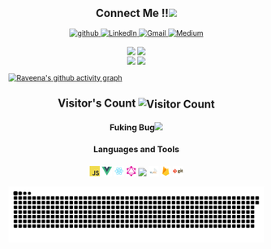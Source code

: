 
<h2 align="center">Connect Me !!<img src="https://media.giphy.com/media/hvRJCLFzcasrR4ia7z/giphy.gif" width="25px"></h2> 

<p align="center">
<a href="https://github.com/Orlandoj77" target="_blank">
<img src=https://img.shields.io/badge/github-%2324292e.svg?&style=for-the-badge&logo=github&logoColor=white alt=github style="margin-bottom: 5px;" />
</a>
<a href="https://www.linkedin.com/in/orlando-jones-1403a619a//" target="_blank">
<img alt="LinkedIn" src="https://img.shields.io/badge/linkedin%20-%230077B5.svg?&style=for-the-badge&logo=linkedin&logoColor=white"/>
</a>
<a href="mailto:laudesjones.com">
<img alt="Gmail" src="https://img.shields.io/badge/Gmail-D14836?style=for-the-badge&logo=gmail&logoColor=white" />
</a>
<a href="https://raveenabhasin15.medium.com/">
<img alt="Medium" src="https://img.shields.io/badge/Medium-3e3736?style=for-the-badge&logo=medium&logoColor=white" />
</a>
</p> 
<div align = "center">
<a href="https://github.com/Orlandoj77">
  <img height="162px" src="https://github-readme-stats.vercel.app/api?username=Orlandoj77&count_private=true&include_all_commits=true&show_icons=true&hide_border=true&border_radius=15&line_height=24&&title_color=020024&text_color=ffffff&icon_color=020024&bg_color=4,4169E1,C71585,00008B" /></a>  <!-- do primeiro para o ultimo -->
<a href="https://github.com/Orlandoj77">
  <img height="162px" src="https://github-readme-stats.vercel.app/api/top-langs/?username=Orlandoj77&langs_count=6&layout=compact&hide_border=true&border_radius=15&line_height=24&card_width=380&title_color=020024&text_color=ffffff&bg_color=1,00008B,C71585,4169E1" /></a>                   <!-- do ultimo para o primeiro -->

</div>
<div align="center">
  <img width="48%" src="https://github-readme-stats.vercel.app/api?username=Orlandoj77&theme=radical&show_icons=true" />  
  <img width="48%" src="https://github-readme-streak-stats.herokuapp.com/?user=Orlandoj77&theme=radical&show_icons=true" />
</div>

[![Raveena's github activity graph](https://activity-graph.herokuapp.com/graph?username=Orlandoj77&bg_color=000000&color=E30BF9&line=2fc8ee&point=ffffff&area=true&hide_border=true)](https://github.com/Orlandoj77/github-readme-activity-graph)
<br>
<h2 align="center">Visitor's Count <img align="center" src="https://profile-counter.glitch.me/Orlandoj77/count.svg" alt="Visitor Count" /></h2>
<h3 align="center">Fuking Bug<img src="https://media.giphy.com/media/MdA16VIoXKKxNE8Stk/giphy.gif" width="30"></h3>


<h3 align="center"> Languages and Tools </h3>
<h3 align="center"> <code><img height="20" src="https://raw.githubusercontent.com/github/explore/80688e429a7d4ef2fca1e82350fe8e3517d3494d/topics/javascript/javascript.png"></code>
<code><img height="20" src="https://raw.githubusercontent.com/github/explore/80688e429a7d4ef2fca1e82350fe8e3517d3494d/topics/vue/vue.png"></code>
<code><img height="20" src="https://raw.githubusercontent.com/github/explore/80688e429a7d4ef2fca1e82350fe8e3517d3494d/topics/react/react.png"></code>
<code><img height="20" src="https://raw.githubusercontent.com/github/explore/5c058a388828bb5fde0bcafd4bc867b5bb3f26f3/topics/graphql/graphql.png"></code>
<code><img height="20" src="https://cdn.jsdelivr.net/gh/devicons/devicon/icons/css3/css3-original.svg"></code>
<code><img height="20" src="https://raw.githubusercontent.com/github/explore/80688e429a7d4ef2fca1e82350fe8e3517d3494d/topics/mysql/mysql.png"></code>
<code><img height="20" src="https://raw.githubusercontent.com/github/explore/80688e429a7d4ef2fca1e82350fe8e3517d3494d/topics/firebase/firebase.png"></code>
<code><img height="20" src="https://raw.githubusercontent.com/github/explore/80688e429a7d4ef2fca1e82350fe8e3517d3494d/topics/git/git.png"></code>

 ![Snake animation](https://github.com/Orlandoj77/Orlandoj77/blob/output/github-contribution-grid-snake.svg)
  













